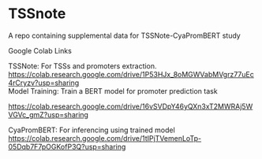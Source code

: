 # TSSnote
A repo containing supplemental data for TSSNote-CyaPromBERT study

Google Colab Links  

TSSNote: For TSSs and promoters extraction.  
https://colab.research.google.com/drive/1P53HJx_8oMGWVabMVgrz77uEc4rCryzv?usp=sharing  
Model Training: Train a BERT model for promoter prediction task  
  
https://colab.research.google.com/drive/16vSVDpY46yQXn3xT2MWRAj5WVGVc_gmZ?usp=sharing  
  
CyaPromBERT: For inferencing using trained model  
https://colab.research.google.com/drive/1tIPjTVemenLoTp-05Dqb7F7pOGKofP3Q?usp=sharing  
